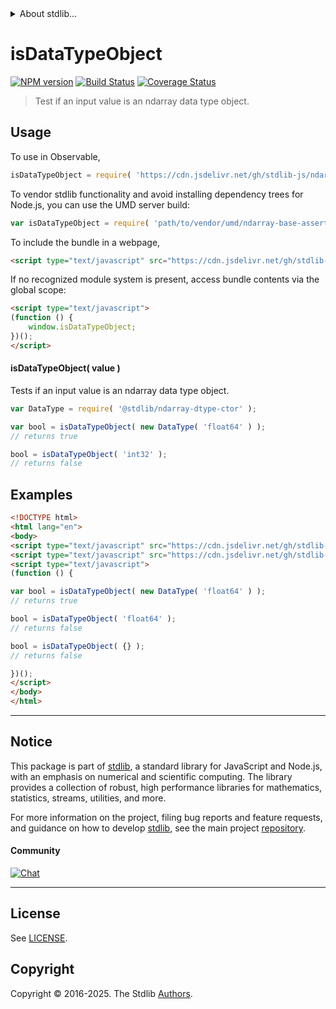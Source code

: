 <!--

@license Apache-2.0

Copyright (c) 2025 The Stdlib Authors.

Licensed under the Apache License, Version 2.0 (the "License");
you may not use this file except in compliance with the License.
You may obtain a copy of the License at

   http://www.apache.org/licenses/LICENSE-2.0

Unless required by applicable law or agreed to in writing, software
distributed under the License is distributed on an "AS IS" BASIS,
WITHOUT WARRANTIES OR CONDITIONS OF ANY KIND, either express or implied.
See the License for the specific language governing permissions and
limitations under the License.

-->


<details>
  <summary>
    About stdlib...
  </summary>
  <p>We believe in a future in which the web is a preferred environment for numerical computation. To help realize this future, we've built stdlib. stdlib is a standard library, with an emphasis on numerical and scientific computation, written in JavaScript (and C) for execution in browsers and in Node.js.</p>
  <p>The library is fully decomposable, being architected in such a way that you can swap out and mix and match APIs and functionality to cater to your exact preferences and use cases.</p>
  <p>When you use stdlib, you can be absolutely certain that you are using the most thorough, rigorous, well-written, studied, documented, tested, measured, and high-quality code out there.</p>
  <p>To join us in bringing numerical computing to the web, get started by checking us out on <a href="https://github.com/stdlib-js/stdlib">GitHub</a>, and please consider <a href="https://opencollective.com/stdlib">financially supporting stdlib</a>. We greatly appreciate your continued support!</p>
</details>

# isDataTypeObject

[![NPM version][npm-image]][npm-url] [![Build Status][test-image]][test-url] [![Coverage Status][coverage-image]][coverage-url] <!-- [![dependencies][dependencies-image]][dependencies-url] -->

> Test if an input value is an ndarray data type object.

<!-- Section to include introductory text. Make sure to keep an empty line after the intro `section` element and another before the `/section` close. -->

<section class="intro">

</section>

<!-- /.intro -->

<!-- Package usage documentation. -->



<section class="usage">

## Usage

To use in Observable,

```javascript
isDataTypeObject = require( 'https://cdn.jsdelivr.net/gh/stdlib-js/ndarray-base-assert-is-data-type-object@umd/browser.js' )
```

To vendor stdlib functionality and avoid installing dependency trees for Node.js, you can use the UMD server build:

```javascript
var isDataTypeObject = require( 'path/to/vendor/umd/ndarray-base-assert-is-data-type-object/index.js' )
```

To include the bundle in a webpage,

```html
<script type="text/javascript" src="https://cdn.jsdelivr.net/gh/stdlib-js/ndarray-base-assert-is-data-type-object@umd/browser.js"></script>
```

If no recognized module system is present, access bundle contents via the global scope:

```html
<script type="text/javascript">
(function () {
    window.isDataTypeObject;
})();
</script>
```

#### isDataTypeObject( value )

Tests if an input value is an ndarray data type object.

```javascript
var DataType = require( '@stdlib/ndarray-dtype-ctor' );

var bool = isDataTypeObject( new DataType( 'float64' ) );
// returns true

bool = isDataTypeObject( 'int32' );
// returns false
```

</section>

<!-- /.usage -->

<!-- Package usage notes. Make sure to keep an empty line after the `section` element and another before the `/section` close. -->

<section class="notes">

</section>

<!-- /.notes -->

<!-- Package usage examples. -->

<section class="examples">

## Examples

<!-- eslint no-undef: "error" -->

```html
<!DOCTYPE html>
<html lang="en">
<body>
<script type="text/javascript" src="https://cdn.jsdelivr.net/gh/stdlib-js/ndarray-dtype-ctor@umd/browser.js"></script>
<script type="text/javascript" src="https://cdn.jsdelivr.net/gh/stdlib-js/ndarray-base-assert-is-data-type-object@umd/browser.js"></script>
<script type="text/javascript">
(function () {

var bool = isDataTypeObject( new DataType( 'float64' ) );
// returns true

bool = isDataTypeObject( 'float64' );
// returns false

bool = isDataTypeObject( {} );
// returns false

})();
</script>
</body>
</html>
```

</section>

<!-- /.examples -->

<!-- Section to include cited references. If references are included, add a horizontal rule *before* the section. Make sure to keep an empty line after the `section` element and another before the `/section` close. -->

<section class="references">

</section>

<!-- /.references -->

<!-- Section for related `stdlib` packages. Do not manually edit this section, as it is automatically populated. -->

<section class="related">

</section>

<!-- /.related -->

<!-- Section for all links. Make sure to keep an empty line after the `section` element and another before the `/section` close. -->


<section class="main-repo" >

* * *

## Notice

This package is part of [stdlib][stdlib], a standard library for JavaScript and Node.js, with an emphasis on numerical and scientific computing. The library provides a collection of robust, high performance libraries for mathematics, statistics, streams, utilities, and more.

For more information on the project, filing bug reports and feature requests, and guidance on how to develop [stdlib][stdlib], see the main project [repository][stdlib].

#### Community

[![Chat][chat-image]][chat-url]

---

## License

See [LICENSE][stdlib-license].


## Copyright

Copyright &copy; 2016-2025. The Stdlib [Authors][stdlib-authors].

</section>

<!-- /.stdlib -->

<!-- Section for all links. Make sure to keep an empty line after the `section` element and another before the `/section` close. -->

<section class="links">

[npm-image]: http://img.shields.io/npm/v/@stdlib/ndarray-base-assert-is-data-type-object.svg
[npm-url]: https://npmjs.org/package/@stdlib/ndarray-base-assert-is-data-type-object

[test-image]: https://github.com/stdlib-js/ndarray-base-assert-is-data-type-object/actions/workflows/test.yml/badge.svg?branch=main
[test-url]: https://github.com/stdlib-js/ndarray-base-assert-is-data-type-object/actions/workflows/test.yml?query=branch:main

[coverage-image]: https://img.shields.io/codecov/c/github/stdlib-js/ndarray-base-assert-is-data-type-object/main.svg
[coverage-url]: https://codecov.io/github/stdlib-js/ndarray-base-assert-is-data-type-object?branch=main

<!--

[dependencies-image]: https://img.shields.io/david/stdlib-js/ndarray-base-assert-is-data-type-object.svg
[dependencies-url]: https://david-dm.org/stdlib-js/ndarray-base-assert-is-data-type-object/main

-->

[chat-image]: https://img.shields.io/gitter/room/stdlib-js/stdlib.svg
[chat-url]: https://app.gitter.im/#/room/#stdlib-js_stdlib:gitter.im

[stdlib]: https://github.com/stdlib-js/stdlib

[stdlib-authors]: https://github.com/stdlib-js/stdlib/graphs/contributors

[umd]: https://github.com/umdjs/umd
[es-module]: https://developer.mozilla.org/en-US/docs/Web/JavaScript/Guide/Modules

[deno-url]: https://github.com/stdlib-js/ndarray-base-assert-is-data-type-object/tree/deno
[deno-readme]: https://github.com/stdlib-js/ndarray-base-assert-is-data-type-object/blob/deno/README.md
[umd-url]: https://github.com/stdlib-js/ndarray-base-assert-is-data-type-object/tree/umd
[umd-readme]: https://github.com/stdlib-js/ndarray-base-assert-is-data-type-object/blob/umd/README.md
[esm-url]: https://github.com/stdlib-js/ndarray-base-assert-is-data-type-object/tree/esm
[esm-readme]: https://github.com/stdlib-js/ndarray-base-assert-is-data-type-object/blob/esm/README.md
[branches-url]: https://github.com/stdlib-js/ndarray-base-assert-is-data-type-object/blob/main/branches.md

[stdlib-license]: https://raw.githubusercontent.com/stdlib-js/ndarray-base-assert-is-data-type-object/main/LICENSE

</section>

<!-- /.links -->
